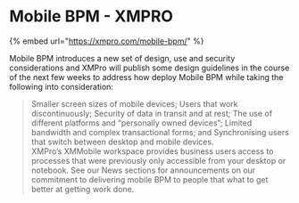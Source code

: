 # Mobile BPM - XMPRO

{% embed url="https://xmpro.com/mobile-bpm/" %}

Mobile BPM introduces a new set of design, use and security considerations and XMPro will publish some design guidelines in the course of the next few weeks to address how deploy Mobile BPM while taking the following into consideration:
> Smaller screen sizes of mobile devices;
> Users that work discontinuously;
> Security of data in transit and at rest;
> The use of different platforms and “personally owned devices”;
> Limited bandwidth and complex transactional forms; and
> Synchronising users that switch between desktop and mobile devices.
XMPro’s XMMobile workspace provides business users access to processes that were previously only accessible from your desktop or notebook. See our News sections for announcements on our commitment to delivering mobile BPM to people that what to get better at getting work done.